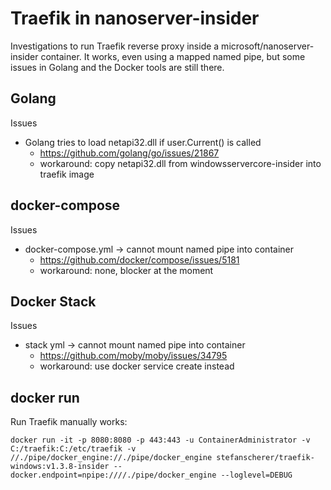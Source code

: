 # Traefik in nanoserver-insider

Investigations to run Traefik reverse proxy inside a microsoft/nanoserver-insider container.
It works, even using a mapped named pipe, but some issues in Golang and the Docker tools are still there.

## Golang

Issues

- Golang tries to load netapi32.dll if user.Current() is called
  - https://github.com/golang/go/issues/21867
  - workaround: copy netapi32.dll from windowsservercore-insider into traefik image

## docker-compose

Issues

- docker-compose.yml -> cannot mount named pipe into container
  - https://github.com/docker/compose/issues/5181
  - workaround: none, blocker at the moment

## Docker Stack

Issues

- stack yml -> cannot mount named pipe into container
  - https://github.com/moby/moby/issues/34795
  - workaround: use docker service create instead

## docker run

Run Traefik manually works:

```
docker run -it -p 8080:8080 -p 443:443 -u ContainerAdministrator -v C:/traefik:C:/etc/traefik -v //./pipe/docker_engine://./pipe/docker_engine stefanscherer/traefik-windows:v1.3.8-insider --docker.endpoint=npipe:////./pipe/docker_engine --loglevel=DEBUG
```
